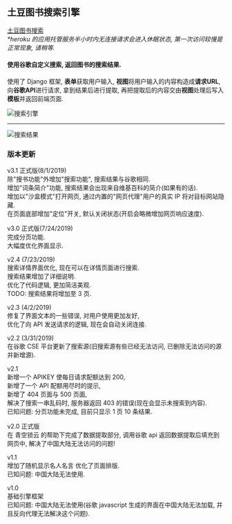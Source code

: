 
## 土豆图书搜索引擎<br>
<a href="https://search-books.herokuapp.com/">土豆图书搜索</a><br>
<i>*heroku 的应用托管服务半小时内无连接请求会进入休眠状态, 第一次访问较慢是正常现象, 请稍等.</i>

#### 使用谷歌自定义搜索, 返回图书的搜索结果. <br>
使用了 Django 框架, <b>表单</b>获取用户输入, <b>视图</b>将用户输入的内容构造成<b>请求URL</b>, 向<b>谷歌API</b>进行请求, 拿到结果后进行提取, 再把提取后的内容交由<b>视图</b>处理后写入<b>模板</b>并返回前端页面. <br>

![搜索引擎](https://raw.githubusercontent.com/justsweetpotato/markdown-img-store/master/search/10.png)
<hr>

![搜索结果](https://raw.githubusercontent.com/justsweetpotato/markdown-img-store/master/search/11.png)


### 版本更新
v3.1 正式版(8/1/2019)<br>
除"搜书功能"外增加"搜索功能", 搜索结果与谷歌相同.<br>
增加"词条简介"功能, 搜索结果会出现来自维基百科的简介(如果有的话).<br>
增加以"沙盒模式"打开网页, 通过内置的"网页代理"用户的真实 IP 将对目标网站隐藏.<br>
在页面底部增加"定位"开关, 默认关闭状态(开启会略微增加网页响应速度).

v3.0 正式版(7/24/2019)<br>
完成分页功能.<br>
大幅度优化界面显示.

v2.4 (7/23/2019)<br>
搜索详情界面优化, 现在可以在详情页面进行搜索.<br>
搜索结果增加了详细说明.<br>
优化了代码逻辑, 更加简洁美观.<br>
TODO: 搜索结果将增加至 3 页.

v2.3 (4/2/2019)<br>
修复了界面文本的一些错误, 对用户使用更加友好,<br> 
优化了向 API 发送请求的逻辑, 现在会自动关闭连接.

v2.2 (3/31/2019)<br>
在谷歌 CSE 平台更新了搜索源(旧搜索源有些已经无法访问, 已删除无法访问的源并新增源).

v2.1<br>
新增一个 APIKEY 使每日请求配额达到 200,<br> 
新增了一个 API 配额用尽时的提示,<br> 
新增了 404 页面与 500 页面,<br>
解决了搜索一串乱码时, 服务器返回 403 的错误(现在会显示未搜索到内容).<br>
已知问题: 分页功能未完成, 目前只显示 1 页 10 条结果.

v2.0 正式版<br>
在 青空锁云 的帮助下完成了数据提取部分, 调用谷歌 api 返回数据提取后填充到网页中, 解决了中国大陆无法访问的问题!

v1.1<br>
增加了随机显示名人名言 优化了页面排版.<br>
已知问题: 中国大陆无法使用.

v1.0<br>
基础引擎框架<br>
已知问题: 中国大陆无法使用(谷歌 javascript 生成的界面在中国大陆无法加载, 并且反向代理无法解决这个问题).<br>

